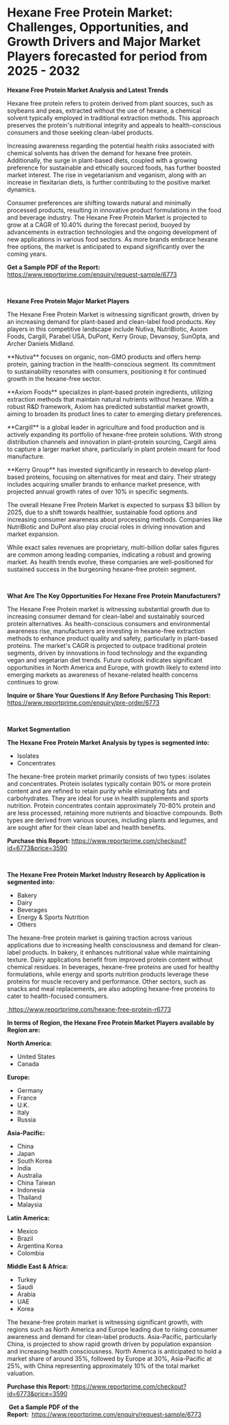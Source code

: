 <p><h1>Hexane Free Protein Market: Challenges, Opportunities, and Growth Drivers and Major Market Players forecasted for period from 2025 - 2032</h1></p><p><strong>Hexane Free Protein Market Analysis and Latest Trends</strong></p>
<p><p>Hexane free protein refers to protein derived from plant sources, such as soybeans and peas, extracted without the use of hexane, a chemical solvent typically employed in traditional extraction methods. This approach preserves the protein's nutritional integrity and appeals to health-conscious consumers and those seeking clean-label products. </p><p>Increasing awareness regarding the potential health risks associated with chemical solvents has driven the demand for hexane free protein. Additionally, the surge in plant-based diets, coupled with a growing preference for sustainable and ethically sourced foods, has further boosted market interest. The rise in vegetarianism and veganism, along with an increase in flexitarian diets, is further contributing to the positive market dynamics.</p><p>Consumer preferences are shifting towards natural and minimally processed products, resulting in innovative product formulations in the food and beverage industry. The Hexane Free Protein Market is projected to grow at a CAGR of 10.40% during the forecast period, buoyed by advancements in extraction technologies and the ongoing development of new applications in various food sectors. As more brands embrace hexane free options, the market is anticipated to expand significantly over the coming years.</p></p>
<p><strong>Get a Sample PDF of the Report:&nbsp;</strong> <a href="https://www.reportprime.com/enquiry/request-sample/6773?utm_campaign=4437&utm_medium=2&utm_source=Github&utm_content=ia&utm_term=16052025&utm_id=hexane-free-protein">https://www.reportprime.com/enquiry/request-sample/6773</a></p>
<p>&nbsp;</p>
<p><strong>Hexane Free Protein Major Market Players</strong></p>
<p><p>The Hexane Free Protein Market is witnessing significant growth, driven by an increasing demand for plant-based and clean-label food products. Key players in this competitive landscape include Nutiva, NutriBiotic, Axiom Foods, Cargill, Parabel USA, DuPont, Kerry Group, Devansoy, SunOpta, and Archer Daniels Midland.</p><p>**Nutiva** focuses on organic, non-GMO products and offers hemp protein, gaining traction in the health-conscious segment. Its commitment to sustainability resonates with consumers, positioning it for continued growth in the hexane-free sector.</p><p>**Axiom Foods** specializes in plant-based protein ingredients, utilizing extraction methods that maintain natural nutrients without hexane. With a robust R&D framework, Axiom has predicted substantial market growth, aiming to broaden its product lines to cater to emerging dietary preferences.</p><p>**Cargill** is a global leader in agriculture and food production and is actively expanding its portfolio of hexane-free protein solutions. With strong distribution channels and innovation in plant-protein sourcing, Cargill aims to capture a larger market share, particularly in plant protein meant for food manufacture.</p><p>**Kerry Group** has invested significantly in research to develop plant-based proteins, focusing on alternatives for meat and dairy. Their strategy includes acquiring smaller brands to enhance market presence, with projected annual growth rates of over 10% in specific segments.</p><p>The overall Hexane Free Protein Market is expected to surpass $3 billion by 2025, due to a shift towards healthier, sustainable food options and increasing consumer awareness about processing methods. Companies like NutriBiotic and DuPont also play crucial roles in driving innovation and market expansion.</p><p>While exact sales revenues are proprietary, multi-billion dollar sales figures are common among leading companies, indicating a robust and growing market. As health trends evolve, these companies are well-positioned for sustained success in the burgeoning hexane-free protein segment.</p></p>
<p>&nbsp;</p>
<p><strong>What Are The Key Opportunities For Hexane Free Protein Manufacturers?</strong></p>
<p><p>The Hexane Free Protein market is witnessing substantial growth due to increasing consumer demand for clean-label and sustainably sourced protein alternatives. As health-conscious consumers and environmental awareness rise, manufacturers are investing in hexane-free extraction methods to enhance product quality and safety, particularly in plant-based proteins. The market's CAGR is projected to outpace traditional protein segments, driven by innovations in food technology and the expanding vegan and vegetarian diet trends. Future outlook indicates significant opportunities in North America and Europe, with growth likely to extend into emerging markets as awareness of hexane-related health concerns continues to grow.</p></p>
<p><strong>Inquire or Share Your Questions If Any Before Purchasing This Report:</strong> <a href="https://www.reportprime.com/enquiry/pre-order/6773?utm_campaign=4437&utm_medium=2&utm_source=Github&utm_content=ia&utm_term=16052025&utm_id=hexane-free-protein">https://www.reportprime.com/enquiry/pre-order/6773</a></p>
<p>&nbsp;</p>
<p><strong>Market Segmentation</strong></p>
<p><strong>The Hexane Free Protein Market Analysis by types is segmented into:</strong></p>
<p><ul><li>Isolates</li><li>Concentrates</li></ul></p>
<p><p>The hexane-free protein market primarily consists of two types: isolates and concentrates. Protein isolates typically contain 90% or more protein content and are refined to retain purity while eliminating fats and carbohydrates. They are ideal for use in health supplements and sports nutrition. Protein concentrates contain approximately 70-80% protein and are less processed, retaining more nutrients and bioactive compounds. Both types are derived from various sources, including plants and legumes, and are sought after for their clean label and health benefits.</p></p>
<p><strong>Purchase this Report:&nbsp;</strong><a href="https://www.reportprime.com/checkout?id=6773&price=3590&utm_campaign=4437&utm_medium=2&utm_source=Github&utm_content=ia&utm_term=16052025&utm_id=hexane-free-protein">https://www.reportprime.com/checkout?id=6773&price=3590</a></p>
<p>&nbsp;</p>
<p><strong>The Hexane Free Protein Market Industry Research by Application is segmented into:</strong></p>
<p><ul><li>Bakery</li><li>Dairy</li><li>Beverages</li><li>Energy & Sports Nutrition</li><li>Others</li></ul></p>
<p><p>The hexane-free protein market is gaining traction across various applications due to increasing health consciousness and demand for clean-label products. In bakery, it enhances nutritional value while maintaining texture. Dairy applications benefit from improved protein content without chemical residues. In beverages, hexane-free proteins are used for healthy formulations, while energy and sports nutrition products leverage these proteins for muscle recovery and performance. Other sectors, such as snacks and meal replacements, are also adopting hexane-free proteins to cater to health-focused consumers.</p></p>
<p><a href="https://www.reportprime.com/hexane-free-protein-r6773?utm_campaign=4437&utm_medium=2&utm_source=Github&utm_content=ia&utm_term=16052025&utm_id=hexane-free-protein">&nbsp;https://www.reportprime.com/hexane-free-protein-r6773</a></p>
<p><strong>In terms of Region, the Hexane Free Protein Market Players available by Region are:</strong></p>
<p>
    <p> <strong> North America: </strong>
        <ul>
            <li>United States</li>
            <li>Canada</li>
        </ul>
        </p> 
    <p> <strong> Europe: </strong>
        <ul>
            <li>Germany</li>
            <li>France</li>
            <li>U.K.</li>
            <li>Italy</li>
            <li>Russia</li>
        </ul>
        </p> 
    <p> <strong> Asia-Pacific: </strong>
        <ul>
            <li>China</li>
            <li>Japan</li>
            <li>South Korea</li>
            <li>India</li>
            <li>Australia</li>
            <li>China Taiwan</li>
            <li>Indonesia</li>
            <li>Thailand</li>
            <li>Malaysia</li>
        </ul>
        </p> 
    <p> <strong> Latin America: </strong>
        <ul>
            <li>Mexico</li>
            <li>Brazil</li>
            <li>Argentina Korea</li>
            <li>Colombia</li>
        </ul>
        </p> 
    <p> <strong> Middle East & Africa: </strong>
        <ul>
            <li>Turkey</li>
            <li>Saudi</li>
            <li>Arabia</li>
            <li>UAE</li>
            <li>Korea</li>
        </ul>
    </p>
    </p>
<p><p>The hexane-free protein market is witnessing significant growth, with regions such as North America and Europe leading due to rising consumer awareness and demand for clean-label products. Asia-Pacific, particularly China, is projected to show rapid growth driven by population expansion and increasing health consciousness. North America is anticipated to hold a market share of around 35%, followed by Europe at 30%, Asia-Pacific at 25%, with China representing approximately 10% of the total market valuation.</p></p>
<p><strong>Purchase this Report: </strong><a href="https://www.reportprime.com/checkout?id=6773&price=3590&utm_campaign=4437&utm_medium=2&utm_source=Github&utm_content=ia&utm_term=16052025&utm_id=hexane-free-protein">https://www.reportprime.com/checkout?id=6773&price=3590</a></p>
<p>&nbsp;<strong>Get a Sample PDF of the Report:&nbsp;&nbsp;</strong><a href="https://www.reportprime.com/enquiry/request-sample/6773?utm_campaign=4437&utm_medium=2&utm_source=Github&utm_content=ia&utm_term=16052025&utm_id=hexane-free-protein">https://www.reportprime.com/enquiry/request-sample/6773</a></p>
<p><strong></strong></p>
<p><p></p><p></p><p></p></p>